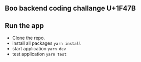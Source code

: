 ## Boo backend coding challange U+1F47B

## Run the app

- Clone the repo.
- install all packages `yarn install`
- start application `yarn dev`
- test application `yarn test`
